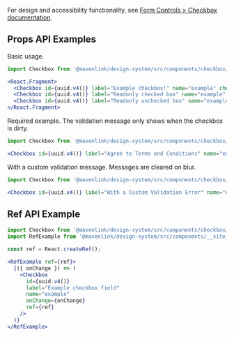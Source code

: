For design and accessibility functionality, see [Form Controls > Checkbox documentation](https://www.notion.so/Checkbox-2c117a30d5c14e50a171a263e04b4fd9).

## Props API Examples

Basic usage.
```jsx
import Checkbox from '@mavenlink/design-system/src/components/checkbox/checkbox.jsx';

<React.Fragment>
  <Checkbox id={uuid.v4()} label="Example checkbox!" name="example" checked={true} />
  <Checkbox id={uuid.v4()} label="Readonly checked box" name="example" checked={true} readOnly />
  <Checkbox id={uuid.v4()} label="Readonly unchecked box" name="example" readOnly />
</React.Fragment>
```

Required example. The validation message only shows when the checkbox is dirty.
```jsx
import Checkbox from '@mavenlink/design-system/src/components/checkbox/checkbox.jsx';

<Checkbox id={uuid.v4()} label="Agree to Terms and Conditions" name="example" required />
```

With a custom validation message. Messages are cleared on blur.
```jsx
import Checkbox from '@mavenlink/design-system/src/components/checkbox/checkbox.jsx';

<Checkbox id={uuid.v4()} label="With a Custom Validation Error" name="example" validationMessage="There is something wrong." />
```

## Ref API Example

```jsx
import Checkbox from '@mavenlink/design-system/src/components/checkbox/checkbox.jsx';
import RefExample from '@mavenlink/design-system/src/components/__site__/ref-example/ref-example.jsx';

const ref = React.createRef();

<RefExample ref={ref}>
  {({ onChange }) => (
    <Checkbox
      id={uuid.v4()}
      label="Example checkbox field"
      name="example"
      onChange={onChange}
      ref={ref}
    />
  )}
</RefExample>
```
